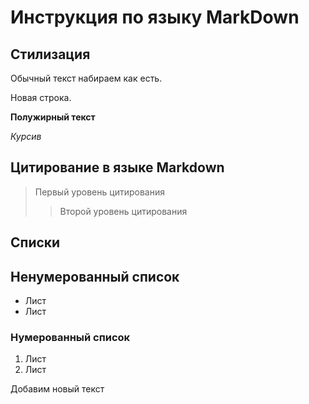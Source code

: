 # Инструкция по языку MarkDown

## Стилизация
Обычный текст набираем как есть.

Новая строка.

**Полужирный текст**

*Курсив*

## Цитирование в языке Markdown
> Первый уровень цитирования
>> Второй уровень цитирования

## Списки
## Ненумерованный список
* Лист
* Лист

### Нумерованный список
1. Лист
2. Лист

Добавим новый текст